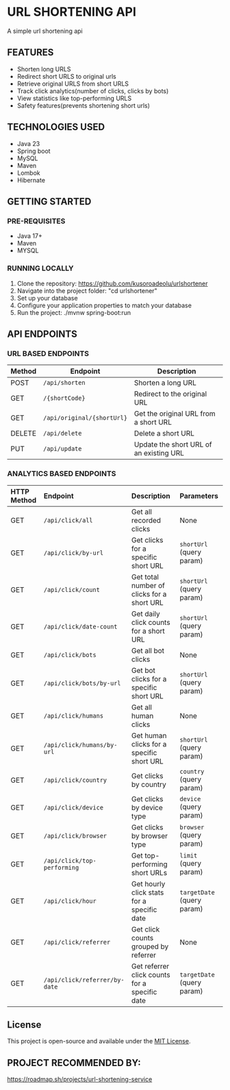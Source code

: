 # URL SHORTENING API

A simple url shortening api

## FEATURES

- Shorten long URLS
- Redirect short URLS to original urls
- Retrieve original URLS from short URLS
- Track click analytics(number of clicks, clicks by bots)
- View statistics like top-performing URLS
- Safety features(prevents shortening short urls)

## TECHNOLOGIES USED
- Java 23
- Spring boot
- MySQL 
- Maven
- Lombok
- Hibernate

## GETTING STARTED

### PRE-REQUISITES
- Java 17+
- Maven
- MYSQL

### RUNNING LOCALLY
1. Clone the repository: https://github.com/kusoroadeolu/urlshortener
2. Navigate into the project folder: "cd urlshortener"
3. Set up your database 
4. Configure your application properties to match your database
5. Run the project: ./mvnw spring-boot:run


## API ENDPOINTS
### URL BASED ENDPOINTS

| Method | Endpoint                   | Description                             |
|--------|----------------------------|-----------------------------------------|
| POST   | `/api/shorten`             | Shorten a long URL                      |
| GET    | `/{shortCode}`             | Redirect to the original URL            |
| GET    | `/api/original/{shortUrl}` | Get the original URL from a short URL   |
| DELETE | `/api/delete`              | Delete a short URL                      |
| PUT    | `/api/update`              | Update the short URL of an existing URL |

### ANALYTICS BASED ENDPOINTS

| HTTP Method | Endpoint                         | Description                                      | Parameters |
|:------------|:----------------------------------|:-------------------------------------------------|:-----------|
| GET         | `/api/click/all`                  | Get all recorded clicks                          | None        |
| GET         | `/api/click/by-url`               | Get clicks for a specific short URL              | `shortUrl` (query param) |
| GET         | `/api/click/count`                | Get total number of clicks for a short URL       | `shortUrl` (query param) |
| GET         | `/api/click/date-count`           | Get daily click counts for a short URL           | `shortUrl` (query param) |
| GET         | `/api/click/bots`                 | Get all bot clicks                               | None        |
| GET         | `/api/click/bots/by-url`          | Get bot clicks for a specific short URL          | `shortUrl` (query param) |
| GET         | `/api/click/humans`               | Get all human clicks                             | None        |
| GET         | `/api/click/humans/by-url`        | Get human clicks for a specific short URL        | `shortUrl` (query param) |
| GET         | `/api/click/country`              | Get clicks by country                            | `country` (query param) |
| GET         | `/api/click/device`               | Get clicks by device type                        | `device` (query param) |
| GET         | `/api/click/browser`              | Get clicks by browser type                       | `browser` (query param) |
| GET         | `/api/click/top-performing`       | Get top-performing short URLs                    | `limit` (query param) |
| GET         | `/api/click/hour`                 | Get hourly click stats for a specific date       | `targetDate` (query param) |
| GET         | `/api/click/referrer`             | Get click counts grouped by referrer             | None        |
| GET         | `/api/click/referrer/by-date`     | Get referrer click counts for a specific date    | `targetDate` (query param) |


## License
This project is open-source and available under the [MIT License](LICENSE).

## PROJECT RECOMMENDED BY: 
https://roadmap.sh/projects/url-shortening-service